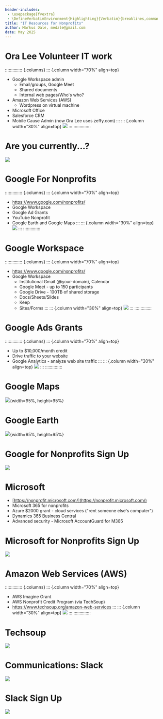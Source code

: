 ```yaml
---
header-includes:
 - \usepackage{fvextra}
 - \DefineVerbatimEnvironment{Highlighting}{Verbatim}{breaklines,commandchars=\\\{\}}
title: "IT Resources for Nonprofits"
author: Markus Dale, medale@gmail.com
date: May 2025
---
```


# Ora Lee Volunteer IT work
:::::::::::::: {.columns}
::: {.column width="70%" align=top}
* Google Workspace admin
     * Email/groups, Google Meet
     * Shared documents
     * Internal web pages/Who's who?
* Amazon Web Services (AWS)
     * Wordpress on virtual machine
* Microsoft Office
* Salesforce CRM
* Mobile Cause Admin (now Ora Lee uses zeffy.com)
:::
::: {.column width="30%" align=top}
![](graphics/oralee.png)
:::
::::::::::::::

# Are you currently...?
![](graphics/raised-hands-ai.png)

# Google For Nonprofits
:::::::::::::: {.columns}
::: {.column width="70%" align=top}
* https://www.google.com/nonprofits/
* Google Workspace
* Google Ad Grants
* YouTube Nonprofit
* Google Earth and Google Maps
:::
::: {.column width="30%" align=top}
![](graphics/google-nonprofit-main.png)
:::
::::::::::::::

# Google Workspace
:::::::::::::: {.columns}
::: {.column width="70%" align=top}
* https://www.google.com/nonprofits/
* Google Workspace 
     * Institutional Gmail (@your-domain), Calendar
     * Google Meet - up to 150 participants
     * Google Drive - 100TB of shared storage
     * Docs/Sheets/Slides
     * Keep
     * Sites/Forms
:::
::: {.column width="30%" align=top}
![](graphics/google-workspace.png)
:::
::::::::::::::

# Google Ads Grants
:::::::::::::: {.columns}
::: {.column width="70%" align=top}
* Up to $10,000/month credit
* Drive traffic to your website
* Google Analytics - analyze web site traffic
:::
::: {.column width="30%" align=top}
![](graphics/google-ads.png)
:::
::::::::::::::

# Google Maps
![](graphics/google-maps.png){width=95%, height=95%}

# Google Earth
![](graphics/google-earth.png){width=95%, height=95%}

# Google for Nonprofits Sign Up
![](graphics/google-nonprofit-signup.png)

# Microsoft
* [https://nonprofit.microsoft.com/](https://nonprofit.microsoft.com/)
* Microsoft 365 for nonprofits
* Azure $2000 grant - cloud services ("rent someone else's computer")
* Dynamics 365 Business Central
* Advanced security - Microsoft AccountGuard for M365

# Microsoft for Nonprofits Sign Up
![](graphics/microsoft-nonprofit.png)

# Amazon Web Services (AWS)
:::::::::::::: {.columns}
::: {.column width="70%" align=top}
* AWS Imagine Grant
* AWS Nonprofit Credit Program (via TechSoup)
* https://www.techsoup.org/amazon-web-services
:::
::: {.column width="30%" align=top}
![](graphics/aws-imagine.png)
:::
::::::::::::::

# Techsoup
![](graphics/techsoup.png)

# Communications: Slack
![](graphics/dale-slack.png)

# Slack Sign Up
![](graphics/slack-signup.png)
